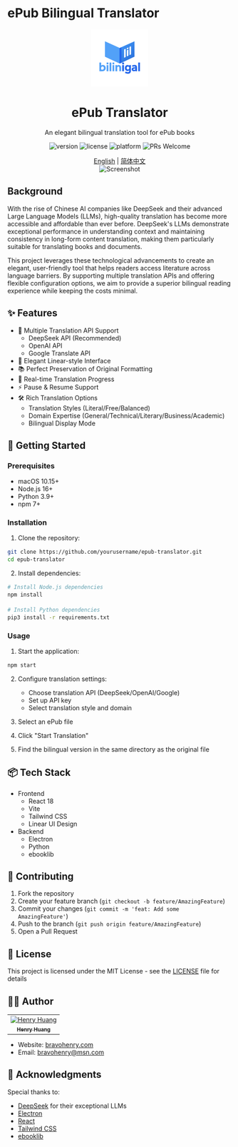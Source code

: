 # ePub Bilingual Translator

<div align="center">
  <img src="public/icon.png" alt="ePub Translator" width="128" height="128">
  <h1>ePub Translator</h1>
  <p>An elegant bilingual translation tool for ePub books</p>
</div>

<p align="center">
  <img src="https://img.shields.io/badge/version-1.0.0-blue.svg" alt="version">
  <img src="https://img.shields.io/badge/license-MIT-green.svg" alt="license">
  <img src="https://img.shields.io/badge/platform-macOS-lightgrey.svg" alt="platform">
  <img src="https://img.shields.io/badge/PRs-welcome-brightgreen.svg" alt="PRs Welcome">
</p>

<div align="center">
  <a href="README.md">English</a> | <a href="README_CN.md">简体中文</a>
</div>

<div align="center">
  <img src="screenshots/app.png" alt="Screenshot" width="800">
</div>

## Background

With the rise of Chinese AI companies like DeepSeek and their advanced Large Language Models (LLMs), high-quality translation has become more accessible and affordable than ever before. DeepSeek's LLMs demonstrate exceptional performance in understanding context and maintaining consistency in long-form content translation, making them particularly suitable for translating books and documents.

This project leverages these technological advancements to create an elegant, user-friendly tool that helps readers access literature across language barriers. By supporting multiple translation APIs and offering flexible configuration options, we aim to provide a superior bilingual reading experience while keeping the costs minimal.

## ✨ Features

- 🎯 Multiple Translation API Support
  - DeepSeek API (Recommended)
  - OpenAI API
  - Google Translate API
- 🎨 Elegant Linear-style Interface
- 📚 Perfect Preservation of Original Formatting
- 🔄 Real-time Translation Progress
- ⚡ Pause & Resume Support
- 🛠️ Rich Translation Options
  - Translation Styles (Literal/Free/Balanced)
  - Domain Expertise (General/Technical/Literary/Business/Academic)
  - Bilingual Display Mode

## 🚀 Getting Started

### Prerequisites

- macOS 10.15+
- Node.js 16+
- Python 3.9+
- npm 7+

### Installation

1. Clone the repository:
```bash
git clone https://github.com/yourusername/epub-translator.git
cd epub-translator
```

2. Install dependencies:
```bash
# Install Node.js dependencies
npm install

# Install Python dependencies
pip3 install -r requirements.txt
```

### Usage

1. Start the application:
```bash
npm start
```

2. Configure translation settings:
   - Choose translation API (DeepSeek/OpenAI/Google)
   - Set up API key
   - Select translation style and domain

3. Select an ePub file
4. Click "Start Translation"
5. Find the bilingual version in the same directory as the original file

## 📦 Tech Stack

- Frontend
  - React 18
  - Vite
  - Tailwind CSS
  - Linear UI Design
- Backend
  - Electron
  - Python
  - ebooklib

## 🤝 Contributing

1. Fork the repository
2. Create your feature branch (`git checkout -b feature/AmazingFeature`)
3. Commit your changes (`git commit -m 'feat: Add some AmazingFeature'`)
4. Push to the branch (`git push origin feature/AmazingFeature`)
5. Open a Pull Request

## 📝 License

This project is licensed under the MIT License - see the [LICENSE](LICENSE) file for details

## 👨‍💻 Author

<table>
  <tr>
    <td align="center">
      <a href="https://bravohenry.com">
        <img src="https://github.com/yourusername.png" width="100px;" alt="Henry Huang"/><br />
        <sub><b>Henry Huang</b></sub>
      </a>
    </td>
  </tr>
</table>

- Website: [bravohenry.com](https://bravohenry.com)
- Email: [bravohenry@msn.com](mailto:bravohenry@msn.com)

## 🙏 Acknowledgments

Special thanks to:

- [DeepSeek](https://deepseek.com) for their exceptional LLMs
- [Electron](https://www.electronjs.org/)
- [React](https://reactjs.org/)
- [Tailwind CSS](https://tailwindcss.com/)
- [ebooklib](https://github.com/aerkalov/ebooklib) 